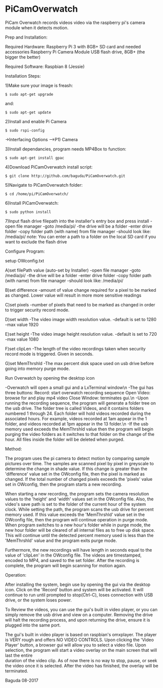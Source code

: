 # PiCamOverwatch

PiCam Overwatch records videos video via the raspberry pi's camera module when it detects motion. 

Prep and Installation:

Required Hardware:
 Raspberry Pi 3 with 8GB+ SD card and needed accessories
 Raspberry Pi Camera Module 
 USB flash drive, 8GB+ (the bigger the better)

Required Software:
 Raspbian 8 (Jessie) 

Installation Steps:

1)Make sure your image is freash:

	$ sudo apt-get upgrade

and:

	$ sudo apt-get update

2)Install and enable Pi Camera

	$ sudo rspi-config

->Interfacing Options
-->P1) Camera

3)Install dependancies, program needs MP4Box to function:

	$ sudo apt-get install gpac

4)Download PiCamOverwatch install script:

	$ git clone http://github.com/baguda/PiCamOverwatch.git

5)Navigate to PiCamOverwatch folder:

	$ cd /home/pi/PiCamOverwatch/

6)Install PiCamOverwatch:

	$ sudo python install

7)Input flash drive filepath into the installer's entry box and press install
  -open file manager
	-goto /media/pi/
	-the drive will be a folder
	-enter drive folder
	-copy folder path (with name) from file manager
	-should look like:
	  /media/pi/<driveName>
  note: You can enter a path to a folder on the local SD card if you want to exclude the flash drive 
        

Configure Program:

setup OWconfig.txt 
	
A)set filePath value (auto-set by Installer)
-open file manager
-goto /media/pi/
-the drive will be a folder
-enter drive folder
-copy folder path (with name) from file manager
-should look like:
 /media/pi/<driveName>
	
B)set difference
-amount of value change required for a pixel to
 be marked as changed. Lower value will result 
 in more more sensitive readings
	
C)set pixels
-number of pixels that need to be marked as 
 changed in order to trigger security record
 mode. 
	
D)set width
-The video image width resolution value.
-default is set to 1280
-max value 1920
	
E)set height
-The video image height resolution value.
-default is set to 720
-max value 1080
	
F)set clipLen
-The length of the video recordings taken when
 security record mode is triggered. Given in
 seconds.
	
G)set MemThrshld
-The max percent disk space used on usb drive 
 before going into memory purge mode.


Run Overwatch by opening the desktop icon

-Overwatch will open a small gui and a LxTerminal window\n
-The gui has three buttons:
  Record: start overwatch recording sequence
  Open Video: browse for and play mp4 video
  Close Window: terminates gui.\n
-Upon running the recording sequence, the program will 
 generate a folder tree on the usb drive. The folder tree
 is called Videos, and it contains folders numbered 1 
 through 24. Each folder will hold videos recorded during 
 the associated hours. For example, videos recorded at 1am
 appear in the 1 folder, and videos recorded at 1pm appear
 in the 13 folder.\n
-If the usb memory used exceeds the MemThrshld value then
 the program will begin purging the video folders as it 
 switches to that folder on the change of the hour. All
 files inside the folder will be deleted when purged.
 
Method:

The program uses the pi camera to detect motion by comparing 
sample pictures over time. The samples are scanned pixel by pixel
in greyscale to determine the change in shade value. If this 
change is greater than the 'difference' value set in the OWconfig
file, then the pixel is marked as changed. If the total number of
changed pixels exceeds the 'pixels' value set in OWconfig, then 
the program starts a new recording.

When starting a new recording, the program sets the camera 
resolution values to the 'height' and 'width' values set in the 
OWconfig file. Also, the video's save path is set to the folder of
the current hour of the system clock. While setting the path, the
program scans the usb drive for percent memory used. If this 
value exceeds the 'MemThrshld' value set in the OWconfig file,
then the program will continue operation in purge mode. When
program switches to a new hour's folder while in purge mode,
the new hour folder will be cleared of all internal files as to 
free up disk space. This will continue until the detected 
percent memory used is less than the 'MemThrshld' value and 
the program exits purge mode.

Furthermore, the new recordings will have length in seconds 
equal to the value of 'clipLen' in the OWconfig file. The videos
are timestamped, encoded to MP4, and saved to the set folder. 
After the recording is complete, the program will begin scanning 
for motion again.

Operation:

After installing the system, begin use by opening the gui via the
desktop icon. Click on the 'Record' button and system will be
activated. It will continue to run until prompted to stop(Ctrl-C),
loses connection with USB drive, or the system loses power. 
	
To Review the videos, you can use the gui's built in video player,
or you can simply remove the usb drive and view on a computer. 
Removing the drive will halt the recording process, and upon 
returning the drive, ensure it is plugged into the same port. 

The gui's built in video player is based on raspbian's omxplayer.
The player is VERY rough and offers NO VIDEO CONTROLS. Upon
clicking the 'Video Player' button, a browser gui will allow you
to select a video file. Upon selection, the program will start
a video overlay on the main screen that will last the entire 	
duration of the video clip. As of now there is no way to stop,
pause, or seek the video once it is selected. After the video has
finished, the overlay will be terminated.
	  


Baguda 08-2017
